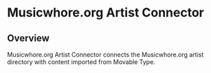 # Musicwhore.org Artist Connector

## Overview

Musicwhore.org Artist Connector connects the Musicwhore.org artist directory with content imported from Movable Type.

